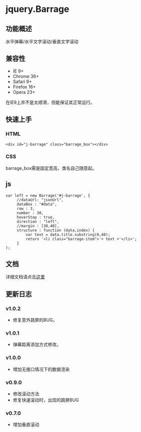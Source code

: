 # jquery.Barrage

## 功能概述
水平弹幕/水平文字滚动/垂直文字滚动

## 兼容性
- IE 9+
- Chrome 36+
- Safari 9+
- Firefox 16+
- Opera 23+

在IE9上并不是太顺滑，但能保证其正常运行。

## 快速上手
### HTML

	<div id="j-barrage" class="barrage_box"></div>

### CSS
barrage_box需是固定宽高，类名自己随意起。

## js
	var left = new Barrage('#j-barrage', {
	     //dataUrl: "jsonUrl",
         dataBox : "#data",
         row : 3,
         number : 30,
         hoverStop : true,
         direction : "left",
         //margin : [30,40],
         structure : function (data,index) {
             var text = data.title.substring(0,40);
             return '<li class="barrage-item">'+ text +'</li>';
         }
   	);


## 文档
详细文档请点击[这里](/doc/api.md) 

## 更新日志

### v1.0.2
- 修复意外跳屏的BUG。 

### v1.0.1
- 弹幕距离添加方式修改。

### v1.0.0
- 增加无接口情况下的数据渲染

### v0.9.0
- 修改滚动方法
- 修复快速滚动时，出现的跳屏BUG

### v0.7.0
- 增加垂直滚动
